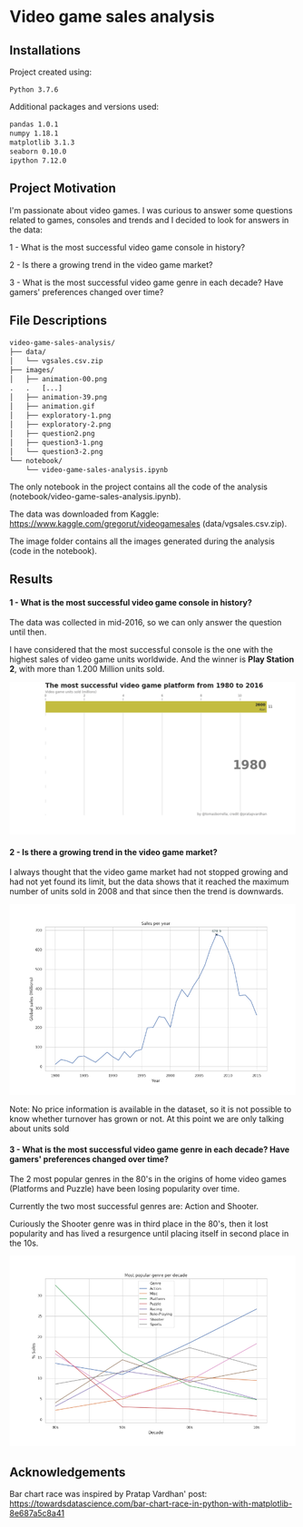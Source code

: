 # Video game sales analysis

## Installations

Project created using:
```
Python 3.7.6
```

Additional packages and versions used:
```
pandas 1.0.1
numpy 1.18.1
matplotlib 3.1.3
seaborn 0.10.0
ipython 7.12.0
```

## Project Motivation

I'm passionate about video games. I was curious to answer some questions related to games, consoles and trends and I decided to look for answers in the data:

1 - What is the most successful video game console in history?

2 - Is there a growing trend in the video game market?

3 - What is the most successful video game genre in each decade? Have gamers' preferences changed over time?

## File Descriptions

```text
video-game-sales-analysis/
├── data/
│   └── vgsales.csv.zip
├── images/
│   ├── animation-00.png
.   .   [...]
│   ├── animation-39.png
│   ├── animation.gif
│   ├── exploratory-1.png
│   ├── exploratory-2.png
│   ├── question2.png
│   ├── question3-1.png
│   └── question3-2.png
└── notebook/
    └── video-game-sales-analysis.ipynb
```

The only notebook in the project contains all the code of the analysis (notebook/video-game-sales-analysis.ipynb).

The data was downloaded from Kaggle:
https://www.kaggle.com/gregorut/videogamesales
(data/vgsales.csv.zip).

The image folder contains all the images generated during the analysis (code in the notebook).

## Results

#### 1 - What is the most successful video game console in history?

The data was collected in mid-2016, so we can only answer the question until then.

I have considered that the most successful console is the one with the highest sales of video game units worldwide. And the winner is **Play Station 2**, with more than 1.200 Million units sold.

![most successful video game console bar chart race](images/animation.gif)

#### 2 - Is there a growing trend in the video game market?

I always thought that the video game market had not stopped growing and had not yet found its limit, but the data shows that it reached the maximum number of units sold in 2008 and that since then the trend is downwards.

![video game market trend](images/question2.png)

Note: No price information is available in the dataset, so it is not possible to know whether turnover has grown or not. At this point we are only talking about units sold

#### 3 - What is the most successful video game genre in each decade? Have gamers' preferences changed over time?

The 2 most popular genres in the 80's in the origins of home video games (Platforms and Puzzle) have been losing popularity over time.

Currently the two most successful genres are: Action and Shooter.

Curiously the Shooter genre was in third place in the 80's, then it lost popularity and has lived a resurgence until placing itself in second place in the 10s.

![genre preferences over decades](images/question3-1.png)

## Acknowledgements

Bar chart race was inspired by Pratap Vardhan' post:
https://towardsdatascience.com/bar-chart-race-in-python-with-matplotlib-8e687a5c8a41

